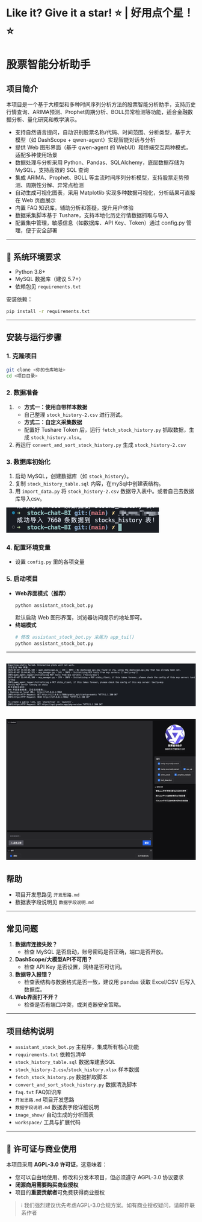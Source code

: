 # Like it? Give it a star! ⭐ | 好用点个星！⭐
# 股票智能分析助手

## 项目简介

本项目是一个基于大模型和多种时间序列分析方法的股票智能分析助手，支持历史行情查询、ARIMA预测、Prophet周期分析、BOLL异常检测等功能，适合金融数据分析、量化研究和教学演示。

- 支持自然语言提问，自动识别股票名称/代码、时间范围、分析类型，基于大模型（如 DashScope + qwen-agent）实现智能对话与分析
- 提供 Web 图形界面（基于 qwen-agent 的 WebUI）和终端交互两种模式，适配多种使用场景
- 数据处理与分析采用 Python、Pandas、SQLAlchemy，底层数据存储为 MySQL，支持高效的 SQL 查询
- 集成 ARIMA、Prophet、BOLL 等主流时间序列分析模型，支持股票走势预测、周期性分解、异常点检测
- 自动生成可视化图表，采用 Matplotlib 实现多种数据可视化，分析结果可直接在 Web 页面展示
- 内置 FAQ 知识库，辅助分析和答疑，提升用户体验
- 数据采集脚本基于 Tushare，支持本地化历史行情数据抓取与导入
- 配置集中管理，敏感信息（如数据库、API Key、Token）通过 config.py 管理，便于安全部署

---

## 🔧 系统环境要求

- Python 3.8+
- MySQL 数据库（建议 5.7+）
- 依赖包见 `requirements.txt`

安装依赖：
```bash
pip install -r requirements.txt
```

---

## 安装与运行步骤

### 1. 克隆项目
```bash
git clone <你的仓库地址>
cd <项目目录>
```

### 2. 数据准备
1. - **方式一：使用自带样本数据**
   - 自己整理 `stock_history-2.csv` 进行测试。
   - **方式二：自定义采集数据**
   - 配置好 Tushare Token 后，运行 `fetch_stock_history.py` 抓取数据，生成 `stock_history.xlsx`。
2. 再运行 `convert_and_sort_stock_history.py` 生成 `stock_history-2.csv`


### 3. 数据库初始化
1. 启动 MySQL，创建数据库（如 `stock_history`）。
2. 复制 `stock_history_table.sql` 内容，在mySql中创建表结构。
3. 用 `import_data.py` 将 `stock_history-2.csv` 数据导入表中。或者自己去数据库导入csv。

![导入成功预览](readmeImg/导入成功预览.png)

### 4. 配置环境变量
- 设置 `config.py` 里的各项变量

### 5. 启动项目
- **Web界面模式（推荐）**
  ```bash
  python assistant_stock_bot.py
  ```
  默认启动 Web 图形界面，浏览器访问提示的地址即可。
- **终端模式**
  ```bash
  # 修改 assistant_stock_bot.py 末尾为 app_tui()
  python assistant_stock_bot.py
  ```
---
![启动成功预览](readmeImg/项目启动成功预览.png)
---
![页面成功预览](readmeImg/页面浏览.png)
---

## 帮助
- 项目开发思路见 `开发思路.md`
- 数据表字段说明见 `数据字段说明.md`

---

## 常见问题

1. **数据库连接失败？**
   - 检查 MySQL 是否启动，账号密码是否正确，端口是否开放。
2. **DashScope/大模型API不可用？**
   - 检查 API Key 是否设置，网络是否可访问。
3. **数据导入报错？**
   - 检查表结构与数据格式是否一致，建议用 pandas 读取 Excel/CSV 后写入数据库。
4. **Web界面打不开？**
   - 检查是否有端口冲突，或浏览器安全策略。

---

## 项目结构说明

- `assistant_stock_bot.py`  主程序，集成所有核心功能
- `requirements.txt`       依赖包清单
- `stock_history_table.sql` 数据库建表SQL
- `stock_history-2.csv`/`stock_history.xlsx`  样本数据
- `fetch_stock_history.py` 数据抓取脚本
- `convert_and_sort_stock_history.py` 数据清洗脚本
- `faq.txt`                FAQ知识库
- `开发思路.md`            项目开发思路
- `数据字段说明.md`         数据表字段详细说明
- `image_show/`            自动生成的分析图表
- `workspace/`             工具与扩展代码

---

## 🧾 许可证与商业使用
本项目采用 **AGPL-3.0 许可证**，这意味着：
- 您可以自由地使用、修改和分发本项目，但必须遵守 AGPL-3.0 协议要求
- **闭源商用需要购买商业授权**
- 项目的**重要贡献者**可免费获得商业授权

> ℹ️ 我们强烈建议优先考虑AGPL-3.0合规方案。如有商业授权疑问，请邮件联系作者